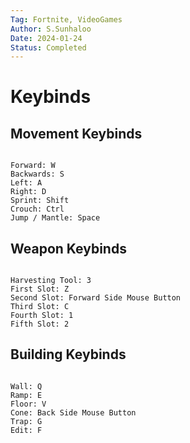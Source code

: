 ```yaml
---
Tag: Fortnite, VideoGames
Author: S.Sunhaloo
Date: 2024-01-24
Status: Completed
---
```


# Keybinds

## Movement Keybinds

```console

Forward: W
Backwards: S
Left: A
Right: D
Sprint: Shift
Crouch: Ctrl
Jump / Mantle: Space

```

## Weapon Keybinds

```console

Harvesting Tool: 3
First Slot: Z
Second Slot: Forward Side Mouse Button
Third Slot: C
Fourth Slot: 1
Fifth Slot: 2

```

## Building Keybinds

```console

Wall: Q
Ramp: E
Floor: V
Cone: Back Side Mouse Button
Trap: G
Edit: F

```
